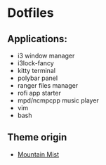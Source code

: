 # Dotfiles

## Applications:
- i3 window manager
- i3lock-fancy
- kitty terminal
- polybar panel
- ranger files manager
- rofi app starter
- mpd/ncmpcpp music player
- vim
- bash

## Theme origin
- [Mountain Mist](https://www.reddit.com/r/unixporn/comments/ai7i7z/i3gaps_mountain_mist/)
